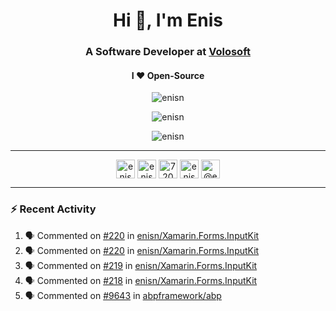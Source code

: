 <h1 align="center">Hi 👋, I'm Enis</h1>
<h3 align="center">A Software Developer at <a href="https://volosoft.com/">Volosoft</a></h3>

<h4 align="center"> I ❤ Open-Source</h4>

<p align="center"> <img src="https://komarev.com/ghpvc/?username=enisn" alt="enisn" /> </p>

<p align="center">
<img src="https://github-readme-stats.vercel.app/api/top-langs/?username=enisn&layout=compact" alt="enisn" />
</p>

<p align="center">
<img src="https://github-readme-stats.vercel.app/api?username=enisn&show_icons=true" alt="enisn" />
</p>

<hr />

<p align="center">
<a href="https://dev.to/enisn" target="blank"><img align="center" src="https://cdn.jsdelivr.net/npm/simple-icons@3.0.1/icons/dev-dot-to.svg" alt="enisn" height="30" width="30" /></a>
<a href="https://twitter.com/enisnecipoglu" target="blank"><img align="center" src="https://cdn.jsdelivr.net/npm/simple-icons@3.0.1/icons/twitter.svg" alt="enisnecipoglu" height="30" width="30" /></a>
<a href="https://stackoverflow.com/users/7200126" target="blank"><img align="center" src="https://cdn.jsdelivr.net/npm/simple-icons@3.0.1/icons/stackoverflow.svg" alt="7200126" height="30" width="30" /></a>
<a href="https://instagram.com/enisnecipoglu" target="blank"><img align="center" src="https://cdn.jsdelivr.net/npm/simple-icons@3.0.1/icons/instagram.svg" alt="enisnecipoglu" height="30" width="30" /></a>
<a href="https://medium.com/@enis.necipoglu" target="blank"><img align="center" src="https://cdn.jsdelivr.net/npm/simple-icons@3.0.1/icons/medium.svg" alt="@enis.necipoglu" height="30" width="30" /></a>
</p>

<hr />

### :zap: Recent Activity

<!--START_SECTION:activity-->
1. 🗣 Commented on [#220](https://github.com/enisn/Xamarin.Forms.InputKit/issues/220) in [enisn/Xamarin.Forms.InputKit](https://github.com/enisn/Xamarin.Forms.InputKit)
2. 🗣 Commented on [#220](https://github.com/enisn/Xamarin.Forms.InputKit/issues/220) in [enisn/Xamarin.Forms.InputKit](https://github.com/enisn/Xamarin.Forms.InputKit)
3. 🗣 Commented on [#219](https://github.com/enisn/Xamarin.Forms.InputKit/issues/219) in [enisn/Xamarin.Forms.InputKit](https://github.com/enisn/Xamarin.Forms.InputKit)
4. 🗣 Commented on [#218](https://github.com/enisn/Xamarin.Forms.InputKit/issues/218) in [enisn/Xamarin.Forms.InputKit](https://github.com/enisn/Xamarin.Forms.InputKit)
5. 🗣 Commented on [#9643](https://github.com/abpframework/abp/issues/9643) in [abpframework/abp](https://github.com/abpframework/abp)
<!--END_SECTION:activity-->
